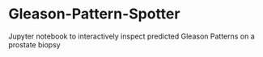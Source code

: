 # Gleason-Pattern-Spotter
Jupyter notebook to interactively inspect predicted Gleason Patterns on a prostate biopsy
